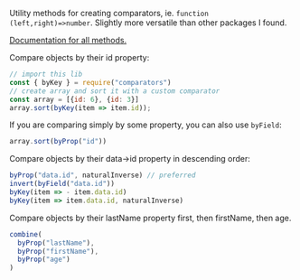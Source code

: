 Utility methods for creating comparators, ie. `function (left,right)=>number`. Slightly more versatile than other packages I found.

[Documentation for all methods.](http://htmlpreview.github.io/?https://github.com/blutorange/js-comparators/blob/master/doc/globals.html)

Compare objects by their id property:

```javascript
// import this lib
const { byKey } = require("comparators")
// create array and sort it with a custom comparator
const array = [{id: 6}, {id: 3}]
array.sort(byKey(item => item.id));
```

If you are comparing simply by some property, you can also use `byField`:

```javascript
array.sort(byProp("id"))
```

Compare objects by their data->id property in descending order:

```javascript
byProp("data.id", naturalInverse) // preferred
invert(byField("data.id"))
byKey(item => - item.data.id)
byKey(item => item.data.id, naturalInverse)
```

Compare objects by their lastName property first, then firstName, then age.

```javascript
combine(
  byProp("lastName"),
  byProp("firstName"),
  byProp("age")
)
```

